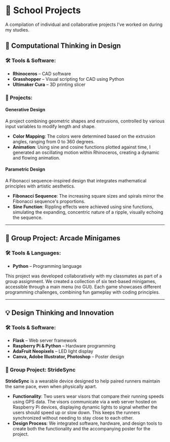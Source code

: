 # 🏫 School Projects  
A compilation of individual and collaborative projects I’ve worked on during my studies.

## **📐 Computational Thinking in Design**

### 🛠️ Tools & Software:
- **Rhinoceros** – CAD software  
- **Grasshopper** – Visual scripting for CAD using Python  
- **Ultimaker Cura** – 3D printing slicer

### 📝 Projects:

#### **Generative Design**
A project combining geometric shapes and extrusions, controlled by various input variables to modify length and shape.  
- **Color Mapping**: The colors were determined based on the extrusion angles, ranging from 0 to 360 degrees.  
- **Animation**: Using sine and cosine functions plotted against time, I generated an oscillating motion within Rhinoceros, creating a dynamic and flowing animation.

#### **Parametric Design**
A Fibonacci sequence-inspired design that integrates mathematical principles with artistic aesthetics.  
- **Fibonacci Sequence**: The increasing square sizes and spirals mirror the Fibonacci sequence's proportions.  
- **Sine Function**: Rippling effects were achieved using sine functions, simulating the expanding, concentric nature of a ripple, visually echoing the sequence.

---

## **👥 Group Project: Arcade Minigames**

### 🛠️ Tools & Languages:
- **Python** – Programming language

This project was developed collaboratively with my classmates as part of a group assignment. We created a collection of six text-based minigames, accessible through a main menu (no GUI). Each game showcases different programming challenges, combining fun gameplay with coding principles.

---

## **💡 Design Thinking and Innovation**

### 🛠️ Tools & Software:
- **Flask** – Web server framework  
- **Raspberry Pi & Python** – Hardware programming  
- **AdaFruit Neopixels** – LED light display  
- **Canva, Adobe Illustrator, Photoshop** – Poster design

### 👥 Group Project: **StrideSync**

**StrideSync** is a wearable device designed to help paired runners maintain the same pace, even when physically apart.  
- **Functionality**: Two users wear visors that compare their running speeds using GPS data. The visors communicate via a web server hosted on Raspberry Pi devices, displaying dynamic lights to signal whether the users should speed up or slow down. This keeps the runners synchronized without needing to stay close to each other.  
- **Design Process**: We integrated software, hardware, and design tools to create both the functionality and the accompanying poster for the project.
